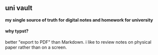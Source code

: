 ## uni vault

**my single source of truth for digital notes and homework for university**

#### why typst? 

better "export to PDF" than Markdown. i like to review notes on physical paper rather than on a screen.